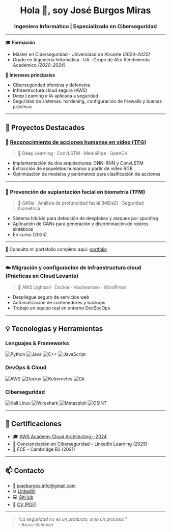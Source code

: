 <h1 align="center">Hola 👋, soy José Burgos Miras</h1>
<h3 align="center">Ingeniero Informático | Especializado en Ciberseguridad</h3>

---

🎓 **Formación**
- Máster en Ciberseguridad · Universidad de Alicante *(2024–2025)*
- Grado en Ingeniería Informática · UA · Grupo de Alto Rendimiento Académico *(2020–2024)*

🔐 **Intereses principales**
- Ciberseguridad ofensiva y defensiva
- Infraestructura cloud segura (AWS)
- Deep Learning e IA aplicada a seguridad
- Seguridad de sistemas: hardening, configuración de firewalls y buenas prácticas

---

## 🧠 Proyectos Destacados

### 🧬 [Reconocimiento de acciones humanas en vídeo (TFG)](https://rua.ua.es/dspace/bitstream/10045/143972/1/Reconocimiento_de_acciones_mediante_Deep_Learning_Burgos_Miras_Jose.pdf)
> 📍 Deep Learning · ConvLSTM · MediaPipe · OpenCV

- Implementación de dos arquitecturas: CNN-RNN y ConvLSTM
- Extracción de esqueletos humanos a partir de vídeo RGB
- Optimización de modelos y parámetros para clasificación de acciones

---

### 🧯 Prevención de suplantación facial en biometría (TFM)
> 📍 GANs · Análisis de profundidad facial (MiDaS) · Seguridad biométrica

- Sistema híbrido para detección de deepfakes y ataques por spoofing
- Aplicación de GANs para generación y discriminación de rostros sintéticos
- En curso (2025)

---

📁 Consulta mi portafolio completo aquí: [portfolio](https://github.com/joseburgos-info/portfolio)

---

### ☁️ Migración y configuración de infraestructura cloud (Prácticas en Cloud Levante)
> 📍 AWS Lightsail · Docker · Vaultwarden · WordPress

- Despliegue seguro de servicios web
- Automatización de contenedores y backups
- Trabajo en equipo real en entorno DevSecOps

---

## 💡 Tecnologías y Herramientas

### Lenguajes & Frameworks
![Python](https://img.shields.io/badge/Python-3670A0?style=flat&logo=python&logoColor=white)
![Java](https://img.shields.io/badge/Java-ED8B00?style=flat&logo=java&logoColor=white)
![C++](https://img.shields.io/badge/C++-00599C?style=flat&logo=c%2B%2B&logoColor=white)
![JavaScript](https://img.shields.io/badge/JavaScript-F7DF1E?style=flat&logo=javascript&logoColor=black)

### DevOps & Cloud
![AWS](https://img.shields.io/badge/AWS-232F3E?style=flat&logo=amazon-aws)
![Docker](https://img.shields.io/badge/Docker-2496ED?style=flat&logo=docker&logoColor=white)
![Kubernetes](https://img.shields.io/badge/Kubernetes-326CE5?style=flat&logo=kubernetes&logoColor=white)
![Git](https://img.shields.io/badge/Git-F05032?style=flat&logo=git&logoColor=white)

### Ciberseguridad
![Kali Linux](https://img.shields.io/badge/Kali_Linux-557C94?style=flat&logo=kali-linux)
![Wireshark](https://img.shields.io/badge/Wireshark-1679A7?style=flat&logo=wireshark)
![Metasploit](https://img.shields.io/badge/Metasploit-0088CC?style=flat)
![OSINT](https://img.shields.io/badge/OSINT-informational?style=flat)

---

## 📜 Certificaciones

- 🎓 [AWS Academy Cloud Architecting – 2024](https://www.credly.com/badges/91d69aaf-281d-4f78-9761-c07ee1a6e9de/linked_in_profile)
- 🔐 Concienciación en Ciberseguridad – LinkedIn Learning *(2025)*
- 📘 FCE – Cambridge B2 (2021)

---

## 📫 Contacto

- 📧 joseburgos.info@gmail.com  
- 🌐 [LinkedIn](https://www.linkedin.com/in/joséburgos)  
- 💻 [GitHub](https://github.com/joseburgos-info)  
- 📄 [CV (PDF)](https://github.com/joseburgos-info/portfolio/blog/main/CV-JoséBurgosMiras.pdf)

---

> _“La seguridad no es un producto, sino un proceso.”_  
> _– Bruce Schneier_

